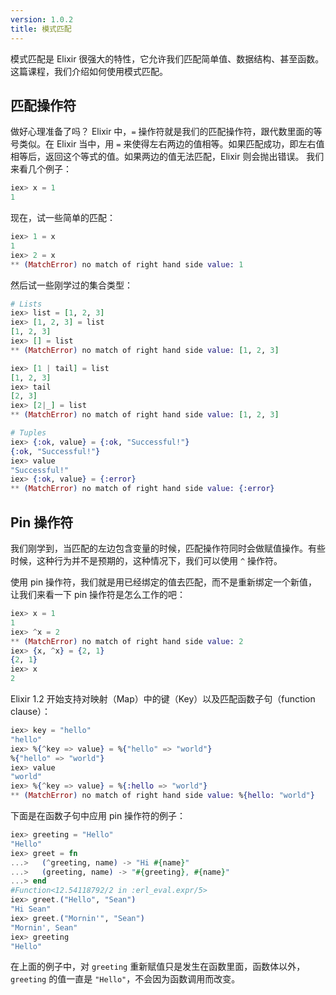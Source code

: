 ```yaml
---
version: 1.0.2
title: 模式匹配
---
```


模式匹配是 Elixir 很强大的特性，它允许我们匹配简单值、数据结构、甚至函数。这篇课程，我们介绍如何使用模式匹配。



匹配操作符
----------

做好心理准备了吗？ Elixir 中，`=` 操作符就是我们的匹配操作符，跟代数里面的等号类似。在 Elixir 当中，用 `=` 来使得左右两边的值相等。如果匹配成功，即左右值相等后，返回这个等式的值。如果两边的值无法匹配，Elixir 则会抛出错误。 我们来看几个例子：

```elixir
iex> x = 1
1
```

现在，试一些简单的匹配：

```elixir
iex> 1 = x
1
iex> 2 = x
** (MatchError) no match of right hand side value: 1
```

然后试一些刚学过的集合类型：

```elixir
# Lists
iex> list = [1, 2, 3]
iex> [1, 2, 3] = list
[1, 2, 3]
iex> [] = list
** (MatchError) no match of right hand side value: [1, 2, 3]

iex> [1 | tail] = list
[1, 2, 3]
iex> tail
[2, 3]
iex> [2|_] = list
** (MatchError) no match of right hand side value: [1, 2, 3]

# Tuples
iex> {:ok, value} = {:ok, "Successful!"}
{:ok, "Successful!"}
iex> value
"Successful!"
iex> {:ok, value} = {:error}
** (MatchError) no match of right hand side value: {:error}
```

Pin 操作符
----------

我们刚学到，当匹配的左边包含变量的时候，匹配操作符同时会做赋值操作。有些时候，这种行为并不是预期的，这种情况下，我们可以使用 `^` 操作符。

使用 pin 操作符，我们就是用已经绑定的值去匹配，而不是重新绑定一个新值，让我们来看一下 pin 操作符是怎么工作的吧：

```elixir
iex> x = 1
1
iex> ^x = 2
** (MatchError) no match of right hand side value: 2
iex> {x, ^x} = {2, 1}
{2, 1}
iex> x
2
```

Elixir 1.2 开始支持对映射（Map）中的键（Key）以及匹配函数子句（function clause）：

```elixir
iex> key = "hello"
"hello"
iex> %{^key => value} = %{"hello" => "world"}
%{"hello" => "world"}
iex> value
"world"
iex> %{^key => value} = %{:hello => "world"}
** (MatchError) no match of right hand side value: %{hello: "world"}
```

下面是在函数子句中应用 pin 操作符的例子：

```elixir
iex> greeting = "Hello"
"Hello"
iex> greet = fn
...>   (^greeting, name) -> "Hi #{name}"
...>   (greeting, name) -> "#{greeting}, #{name}"
...> end
#Function<12.54118792/2 in :erl_eval.expr/5>
iex> greet.("Hello", "Sean")
"Hi Sean"
iex> greet.("Mornin'", "Sean")
"Mornin', Sean"
iex> greeting
"Hello"
```

在上面的例子中，对 `greeting` 重新赋值只是发生在函数里面，函数体以外，`greeting` 的值一直是 `"Hello"`，不会因为函数调用而改变。
